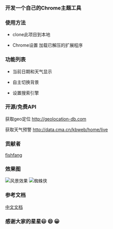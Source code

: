 ### 开发一个自己的Chrome主题工具

### 使用方法

- clone此项目到本地

-  Chrome设置 加载已解压的扩展程序


### 功能列表

- 当前日期和天气显示

- 自主切换背景

- 设置搜索引擎


### 开源/免费API

获取geo定位
http://geolocation-db.com

获取天气预警
http://data.cma.cn/kbweb/home/live

### 贡献者
[fishfang](https://github.com/sawafish)
### 效果图
<img src="https://ftp.bmp.ovh/imgs/2020/12/fb358ad631e1af06.png" alt="风景效果">

<img src="https://ftp.bmp.ovh/imgs/2020/12/0593457395617a2a.png" alt="蜘蛛侠">

### 参考文档
[中文文档](https://wizardforcel.gitbooks.io/chrome-doc/content/1.html)

### 感谢大家的星星😃 😄 😀
